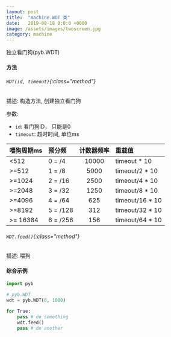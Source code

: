 ```yaml
---
layout: post
title:  "machine.WDT 类"
date:   2019-08-18 0:0:0 +0000
image: /assets/images/twoscreen.jpg
category: machine
---
```



独立看门狗(pyb.WDT)

#### 方法

###### `WDT(id, timeout)`{:class="method"}
    
描述: 构造方法, 创建独立看门狗

参数:
- `id`: 看门狗ID， 只能是0
- `timeout`: 超时时间, 单位ms

| 喂狗周期ms    |	预分频    |	计数器频率    |	重载值             |
|:--          |:--          |:--:         |:--                |
| <512	      |0 = /4	    | 10000	      | timeout * 10      |
| >=512	      |1 = /8	    | 5000	      | timeout/2 * 10    |
| >=1024	  |2 = /16      | 2500	      | timeout/4 * 10    |
| >=2048	  |3 = /32      | 1250	      | timeout/8 * 10    |
| >=4096	  |4 = /64      | 625	      | timeout/16 * 10   |
| >=8192	  |5 = /128     | 312	      | timeout/32 * 10   |
| >= 16384	  |6 = /256     | 156	      | timeout/64 * 10   |

###### `WDT.feed()`{:class="method"}

描述: 喂狗


#### 综合示例

```python
import pyb

# pyb.WDT
wdt = pyb.WDT(0, 1000)

for True:
    pass # do something
    wdt.feed()
    pass # do another
```
<br>